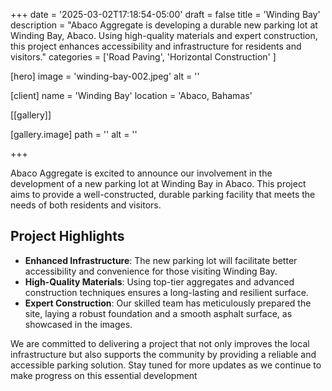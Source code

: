 +++
date = '2025-03-02T17:18:54-05:00'
draft = false
title = 'Winding Bay'
description = "Abaco Aggregate is developing a durable new parking lot at Winding Bay, Abaco. Using high-quality materials and expert construction, this project enhances accessibility and infrastructure for residents and visitors."
categories = ['Road Paving', 'Horizontal Construction' ]

[hero]
  image = 'winding-bay-002.jpeg'
  alt = ''

[client]
  name = 'Winding Bay'
  location = 'Abaco, Bahamas'

[[gallery]]

  [gallery.image]
    path = ''
    alt = ''

+++

Abaco Aggregate is excited to announce our involvement in the development of a new parking lot at Winding Bay in Abaco. This project aims to provide a well-constructed, durable parking facility that meets the needs of both residents and visitors.

## Project Highlights

- **Enhanced Infrastructure**: The new parking lot will facilitate better accessibility and convenience for those visiting Winding Bay.
- **High-Quality Materials**: Using top-tier aggregates and advanced construction techniques ensures a long-lasting and resilient surface.
- **Expert Construction**: Our skilled team has meticulously prepared the site, laying a robust foundation and a smooth asphalt surface, as showcased in the images.

We are committed to delivering a project that not only improves the local infrastructure but also supports the community by providing a reliable and accessible parking solution. Stay tuned for more updates as we continue to make progress on this essential development